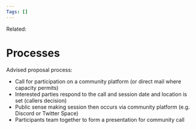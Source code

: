 ```yaml
---
Tags: []
---
```

Related: 
# Processes

Advised proposal process:
- Call for participation on a community platform (or direct mail where capacity permits)
- Interested parties respond to the call and session date and location is set (callers decision)
- Public sense making session then occurs via community platform (e.g. Discord or Twitter Space)
- Participants team together to form a presentation for community call